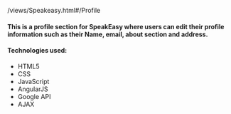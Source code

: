 /views/Speakeasy.html#/Profile

#### This is a profile section for SpeakEasy where users can edit their profile information such as their Name, email, about section and address. 

#### Technologies used:
- HTML5
- CSS
- JavaScript
- AngularJS
- Google API 
- AJAX
